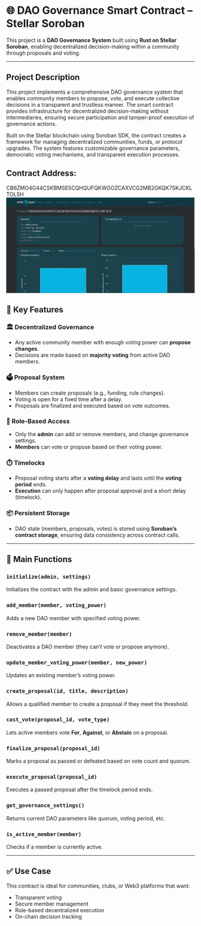 
# 🌐 DAO Governance Smart Contract – Stellar Soroban

This project is a **DAO Governance System** built using **Rust on Stellar Soroban**, enabling decentralized decision-making within a community through proposals and voting.

---
## Project Description

This project implements a comprehensive DAO governance system that enables community members to propose, vote, and execute collective decisions in a transparent and trustless manner. The smart contract provides infrastructure for decentralized decision-making without intermediaries, ensuring secure participation and tamper-proof execution of governance actions.

Built on the Stellar blockchain using Soroban SDK, the contract creates a framework for managing decentralized communities, funds, or protocol upgrades. The system features customizable governance parameters, democratic voting mechanisms, and transparent execution processes.


## Contract Address:
CB6ZMO4G44CSKBMSE5CQHQUFQKWGOZCAXVCG2MB2GKQK7SKJCKLTOLSH
![alt.text](image.png)

## 🚀 Key Features

### 🏛️ Decentralized Governance
- Any active community member with enough voting power can **propose changes**.
- Decisions are made based on **majority voting** from active DAO members.

### 🗳️ Proposal System
- Members can create proposals (e.g., funding, rule changes).
- Voting is open for a fixed time after a delay.
- Proposals are finalized and executed based on vote outcomes.

### 🔐 Role-Based Access
- Only the **admin** can add or remove members, and change governance settings.
- **Members** can vote or propose based on their voting power.

### ⏱️ Timelocks
- Proposal voting starts after a **voting delay** and lasts until the **voting period** ends.
- **Execution** can only happen after proposal approval and a short delay (timelock).

### 📦 Persistent Storage
- DAO state (members, proposals, votes) is stored using **Soroban’s contract storage**, ensuring data consistency across contract calls.

---

## 🔧 Main Functions

### `initialize(admin, settings)`
Initializes the contract with the admin and basic governance settings.

### `add_member(member, voting_power)`
Adds a new DAO member with specified voting power.

### `remove_member(member)`
Deactivates a DAO member (they can’t vote or propose anymore).

### `update_member_voting_power(member, new_power)`
Updates an existing member’s voting power.

### `create_proposal(id, title, description)`
Allows a qualified member to create a proposal if they meet the threshold.

### `cast_vote(proposal_id, vote_type)`
Lets active members vote **For**, **Against**, or **Abstain** on a proposal.

### `finalize_proposal(proposal_id)`
Marks a proposal as passed or defeated based on vote count and quorum.

### `execute_proposal(proposal_id)`
Executes a passed proposal after the timelock period ends.

### `get_governance_settings()`
Returns current DAO parameters like quorum, voting period, etc.

### `is_active_member(member)`
Checks if a member is currently active.

---

## ✅ Use Case

This contract is ideal for communities, clubs, or Web3 platforms that want:
- Transparent voting
- Secure member management
- Rule-based decentralized execution
- On-chain decision tracking



